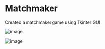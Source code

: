 # Matchmaker
 Created a matchmaker game using Tkinter GUI

![image](https://user-images.githubusercontent.com/71323220/96555547-35279100-12b8-11eb-8b8a-3060087cadb8.png)

![image](https://user-images.githubusercontent.com/71323220/96555729-6acc7a00-12b8-11eb-8fab-fac6b1cf8798.png)
